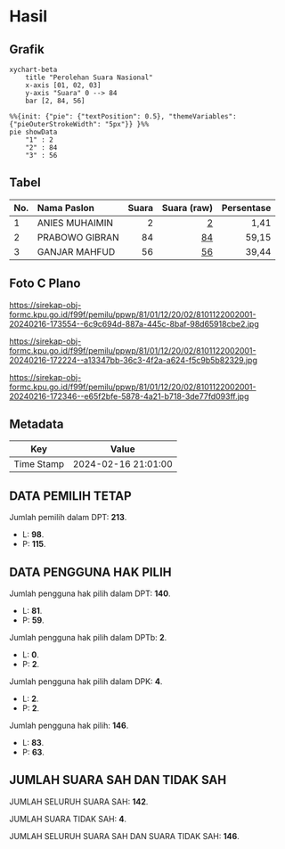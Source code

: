 # Hasil

## Grafik

```mermaid
xychart-beta
    title "Perolehan Suara Nasional"
    x-axis [01, 02, 03]
    y-axis "Suara" 0 --> 84
    bar [2, 84, 56]
```

```mermaid
%%{init: {"pie": {"textPosition": 0.5}, "themeVariables": {"pieOuterStrokeWidth": "5px"}} }%%
pie showData
    "1" : 2
    "2" : 84
    "3" : 56
```

## Tabel

| No. | Nama Paslon    | Suara | Suara (raw) | Persentase |
|:--- |:-------------- | -----:| -----------:| ----------:|
| 1   | ANIES MUHAIMIN | 2     | [2][p-1]    | 1,41       |
| 2   | PRABOWO GIBRAN | 84    | [84][p-2]   | 59,15      |
| 3   | GANJAR MAHFUD  | 56    | [56][p-3]   | 39,44      |


[p-1]: https://github.com/gigit-pemilu/pemilu-2024/blob/main/pilpres/hitung-suara/sub/81-maluku/sub/01-maluku-tengah/sub/12-saparua/sub/2002-paperu/sub/001-tps/sub/paslon-1.txt
[p-2]: https://github.com/gigit-pemilu/pemilu-2024/blob/main/pilpres/hitung-suara/sub/81-maluku/sub/01-maluku-tengah/sub/12-saparua/sub/2002-paperu/sub/001-tps/sub/paslon-2.txt
[p-3]: https://github.com/gigit-pemilu/pemilu-2024/blob/main/pilpres/hitung-suara/sub/81-maluku/sub/01-maluku-tengah/sub/12-saparua/sub/2002-paperu/sub/001-tps/sub/paslon-3.txt

## Foto C Plano

https://sirekap-obj-formc.kpu.go.id/f99f/pemilu/ppwp/81/01/12/20/02/8101122002001-20240216-173554--6c9c694d-887a-445c-8baf-98d65918cbe2.jpg

https://sirekap-obj-formc.kpu.go.id/f99f/pemilu/ppwp/81/01/12/20/02/8101122002001-20240216-172224--a13347bb-36c3-4f2a-a624-f5c9b5b82329.jpg

https://sirekap-obj-formc.kpu.go.id/f99f/pemilu/ppwp/81/01/12/20/02/8101122002001-20240216-172346--e65f2bfe-5878-4a21-b718-3de77fd093ff.jpg


## Metadata

| Key        | Value               |
| ---------- | ------------------- |
| Time Stamp | 2024-02-16 21:01:00 |


## DATA PEMILIH TETAP

Jumlah pemilih dalam DPT: **213**.
 * L: **98**.
 * P: **115**.

## DATA PENGGUNA HAK PILIH

Jumlah pengguna hak pilih dalam DPT: **140**.
 * L: **81**.
 * P: **59**.

Jumlah pengguna hak pilih dalam DPTb: **2**.
 * L: **0**.
 * P: **2**.

Jumlah pengguna hak pilih dalam DPK: **4**.
 * L: **2**.
 * P: **2**.

Jumlah pengguna hak pilih: **146**.
 * L: **83**.
 * P: **63**.

## JUMLAH SUARA SAH DAN TIDAK SAH

JUMLAH SELURUH SUARA SAH: **142**.

JUMLAH SUARA TIDAK SAH: **4**.

JUMLAH SELURUH SUARA SAH DAN SUARA TIDAK SAH: **146**.


